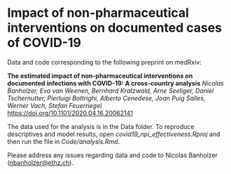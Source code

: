 # Impact of non-pharmaceutical interventions on documented cases of COVID-19

Data and code corresponding to the following preprint on medRxiv:

**The estimated impact of non-pharmaceutical interventions on documented infections with COVID-19: A cross-country analysis**
_Nicolas Banholzer, Eva van Weenen, Bernhard Kratzwald, Arne Seeliger, Daniel Tschernutter, Pierluigi Bottrighi, Alberto Cenedese, Joan Puig Salles, Werner Vach, Stefan Feuerriegel_
https://doi.org/10.1101/2020.04.16.20062141


The data used for the analysis is in the Data folder. 
To reproduce descriptives and model results, open *covid19_npi_effectiveness.Rproj* and then run the file in *Code/analysis.Rmd*.  

Please address any issues regarding data and code to Nicolas Banholzer (nbanholzer@ethz.ch).
